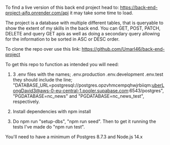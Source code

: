 To find a live version of this back end project head to: https://back-end-project-ajfq.onrender.com/api it may take some time to load.

The project is a database with multiple different tables, that is queryable to show the extent of my skills in the back end. You can GET, POST, PATCH, DELETE and query GET apis as well as doing a secondary query allowing for the information to be sorted in ASC or DESC order.

To clone the repo over use this link: https://github.com/UmarI46/back-end-project 


To get this repo to function as intended you will need:
1) 3 .env files with the names;
.env.production
.env.development
.env.test
they should include the line; "DATABASE_URL=postgresql://postgres.opzvhmcempqhwjrbiiqm:uberLongDavid3@aws-0-eu-central-1.pooler.supabase.com:6543/postgres", "PGDATABASE=nc_news" and "PGDATABASE=nc_news_test",
respectively.

2) Install dependencies with npm install

3) Do npm run "setup-dbs", "npm run seed". Then to get it running the tests I've made do "npm run test".

You'll need to have a minimum of Postgres 8.7.3 and Node.js 14.x